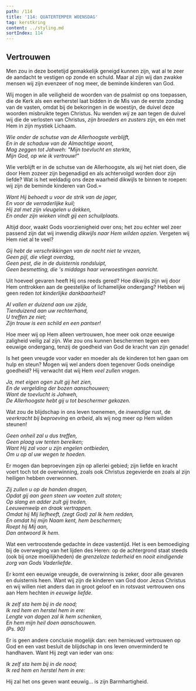 ```yaml
---
path: /114
title: '114: QUATERTEMPER WOENSDAG'
tag: kerstkring
content: ../styling.md
sortIndex: 114
---
```


## Vertrouwen

Men zou in deze boetetijd gemakkelijk geneigd kunnen zijn, wat al te zeer de aandacht te vestigen op zonde en schuld. Maar al zijn wij dan zwakke mensen wij zijn evenzeer of nog meer, de beminde kinderen van God.

Wij mogen in alle veiligheid de woorden van de psalmist op ons toepassen, die de Kerk als een eerherstel laat bidden in de Mis van de eerste zondag van de vasten, omdat bij de bekoringen in de woestijn, de duivel deze woorden misbruikte tegen Christus. Nu wenden _wij_ ze aan tegen de duivel wij die de verlosten van Christus, _zijn broeders en zusters_ zijn, en één met Hem in zijn mystiek Lichaam.

_Wie onder de schutse van de Allerhoogste verblijft,_  
_En in de schaduw van de Almachtige woont,_  
_Mag zeggen tot Jahweh: "Mijn toevlucht en sterkte,_  
_Mijn God, op wie ik vertrouw!"_

Wie verblijft er in de schutse van de Allerhoogste, als _wij_ het niet doen, die door Hem zozeer zijn begenadigd en als achtervolgd worden door zijn liefde? Wat is het weldadig ons deze waarheid dikwijls te binnen te roepen: wij zijn de beminde kinderen van God.=

_Want Hij behoedt u voor de strik van de jager,_  
_En voor de verraderlijke kuil;_  
_Hij zal met zijn vleugelen u dekken,_  
_En onder zijn wieken vindt gij een schuilplaats._

Altijd door, waakt Gods voorzienigheid over ons; het zou echter wel zeer passend zijn dat wij inwendig _dikwijls naar Hem wilden opzien_. Vergeten wij Hem niet al te veel?

_Gij hebt de verschrikkingen van de nacht niet te vrezen,_  
_Geen pijl, die vliegt overdag,_  
_Geen pest, die in de duisternis rondsluipt,_  
_Geen besmetting, die 's middags haar verwoestingen aanricht._

Uit hoeveel gevaren heeft Hij ons reeds gered? Hoe dikwijls zijn wij door Hem onttrokken aan de geestelijke of lichamelijke ondergang? Hebben wij geen reden _tot kinderlijke dankbaarheid_?

_Al vallen er duizend aan uw zijde,_  
_Tienduizend aan uw rechterhand,_  
_U treffen ze niet;_  
_Zijn trouw is een schild en een pantser!_

Hoe meer wij op Hem alleen vertrouwen, hoe meer ook onze eeuwige zaligheid veilig zal zijn. Wie zou ons kunnen beschermen tegen een eeuwige ondergang, tenzij de goedheid van God de kracht van zijn genade!

Is het geen vreugde voor vader en moeder als de kinderen tot hen gaan om hulp en steun? Mogen wij wel anders doen tegenover Gods oneindige goedheid? Hij verwacht dat wij Hem _veel zullen vragen_.

_Ja, met eigen ogen zult gij het zien,_  
_En de vergelding der bozen aanschouwen;_  
_Want de toevlucht is Jahweh,_  
_De Allerhoogste hebt gij u tot beschermer gekozen._

Wat zou de blijdschap in ons leven toenemen, de _inwendige_ rust, de _veerkracht bij beproeving_ en _arbeid_, als wij nog meer op Hem wilden steunen!

_Geen onheil zal u dus treffen,_  
_Geen plaag uw tenten bereiken;_  
_Want Hij zal voor u zijn engelen ontbieden,_  
_Om u op al uw wegen te hoeden._

Er mogen dan beproevingen zijn op allerlei gebied; zijn liefde en kracht voert toch tot de overwinning, zoals ook Christus zegevierde en zoals al zijn heiligen hebben overwonnen.

_Zij zullen u op de handen dragen,_  
_Opdat gij aan geen steen uw voeten zult stoten;_  
_Op slang en adder zult gij treden,_  
_Leeuwenwelp en draak vertrappen._  
_Omdat hij Mij liefheeft, (zegt God) zal Ik hem redden,_  
_En omdat hij mijn Naam kent, hem beschermen;_  
_Roept hij Mij aan,_  
_Dan antwoord Ik hem._

Wat een vertroostende gedachte in deze vastentijd. Het is een bemoediging bij de overweging van het lijden des Heren: op de achtergrond staat steeds (ook bij onze moeilijkheden) de _grenzeloze tederheid_ en _nooit eindigende zorg van Gods Vaderliefde_.

Er komt een eeuwige vreugde, de overwinning is zeker, door alle gevaren en duisternis heen. Want wij zijn de kinderen van God door Jezus Christus en wij willen niet anders dan in groot geloof en in rotsvast vertrouwen ons aan Hem hechten _in eeuwige liefde_.

_Ik zelf sta hem bij in de nood;_  
_Ik red hem en herstel hem in ere:_  
_Lengte van dagen zal ik hem schenken,_  
_En hem mijn heil doen aanschouwen._  
_(Ps. 90)_

Er is geen andere conclusie mogelijk dan: een hernieuwd vertrouwen op God en een vast besluit de blijdschap in ons leven onverminderd te handhaven. Want Hij zegt van ieder van ons:

_Ik zelf sta hem bij in de nood;_  
_Ik red hem en herstel hem in ere:_

Hij zal het ons geven want eeuwig... is zijn Barmhartigheid.
